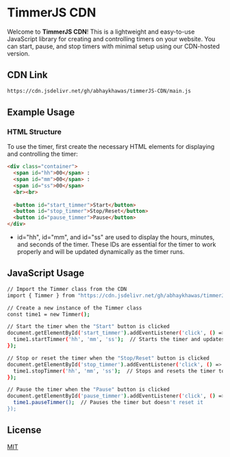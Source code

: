 # TimmerJS CDN

Welcome to **TimmerJS CDN**! This is a lightweight and easy-to-use JavaScript library for creating and controlling timers on your website. You can start, pause, and stop timers with minimal setup using our CDN-hosted version.


## CDN Link

```bash
https://cdn.jsdelivr.net/gh/abhaykhawas/timmerJS-CDN/main.js
```

## Example Usage

### HTML Structure

To use the timer, first create the necessary HTML elements for displaying and controlling the timer:

```html
<div class="container">
  <span id="hh">00</span> :
  <span id="mm">00</span> :
  <span id="ss">00</span>
  <br><br>
  
  <button id="start_timmer">Start</button>
  <button id="stop_timmer">Stop/Reset</button>
  <button id="pause_timmer">Pause</button>
</div>
```

- id="hh", id="mm", and id="ss" are used to display the hours, minutes, and seconds of the timer. These IDs are essential for the timer to work properly and will be updated dynamically as the timer runs.

## JavaScript Usage

```bash
// Import the Timmer class from the CDN
import { Timmer } from "https://cdn.jsdelivr.net/gh/abhaykhawas/timmerJS-CDN/main.js";

// Create a new instance of the Timmer class
const time1 = new Timmer();

// Start the timer when the "Start" button is clicked
document.getElementById('start_timmer').addEventListener('click', () => {
  time1.startTimmer('hh', 'mm', 'ss');  // Starts the timer and updates the HTML elements
});

// Stop or reset the timer when the "Stop/Reset" button is clicked
document.getElementById('stop_timmer').addEventListener('click', () => {
  time1.stopTimmer('hh', 'mm', 'ss');  // Stops and resets the timer to 00:00:00
});

// Pause the timer when the "Pause" button is clicked
document.getElementById('pause_timmer').addEventListener('click', () => {
  time1.pauseTimmer();  // Pauses the timer but doesn't reset it
});
```

## License

[MIT](https://choosealicense.com/licenses/mit/)